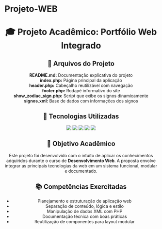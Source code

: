 # Projeto-WEB

   <header>
    <h1>🎓 Projeto Acadêmico: Portfólio Web Integrado</h1>

  <div class="section">
    <h2>📁 Arquivos do Projeto</h2>
    <div class="arquivo"><strong>README.md:</strong> Documentação explicativa do projeto</div>
    <div class="arquivo"><strong>index.php:</strong> Página principal da aplicação</div>
    <div class="arquivo"><strong>header.php:</strong> Cabeçalho reutilizável com navegação</div>
    <div class="arquivo"><strong>footer.php:</strong> Rodapé informativo do site</div>
    <div class="arquivo"><strong>show_zodiac_sign.php:</strong> Script que exibe os signos dinamicamente</div>
    <div class="arquivo"><strong>signos.xml:</strong> Base de dados com informações dos signos</div>
  </div>

  <div class="section">
   <h2>🧠 Tecnologias Utilizadas</h2>
    <div class="badges">
      <img src="https://img.shields.io/badge/HTML-E34F26?style=for-the-badge&logo=html5&logoColor=white">
      <img src="https://img.shields.io/badge/CSS-1572B6?style=for-the-badge&logo=css3&logoColor=white">
      <img src="https://img.shields.io/badge/PHP-777BB4?style=for-the-badge&logo=php&logoColor=white">
      <img src="https://img.shields.io/badge/XML-000000?style=for-the-badge">
      <img src="https://img.shields.io/badge/GitHub-181717?style=for-the-badge&logo=github&logoColor=white">
    </div>
  </div>

  <div class="section">
    <h2>🎯 Objetivo Acadêmico</h2>
    <p>
      Este projeto foi desenvolvido com o intuito de aplicar os conhecimentos adquiridos durante o curso de <strong>Desenvolvimento Web</strong>. A proposta envolve integrar as principais tecnologias da web em um sistema funcional, modular e documentado.
    </p>
  </div>

  <div class="section">
    <h2>📚 Competências Exercitadas</h2>
    <ul>
      <li>Planejamento e estruturação de aplicação web</li>
      <li>Separação de conteúdo, lógica e estilo</li>
      <li>Manipulação de dados XML com PHP</li>
      <li>Documentação técnica com boas práticas</li>
      <li>Reutilização de componentes para layout modular</li>
    </ul>
  </div>

  

</body>
</html>

